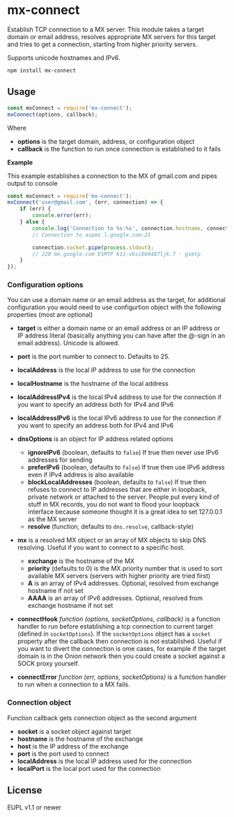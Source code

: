# mx-connect

Establish TCP connection to a MX server. This module takes a target domain or email address, resolves appropriate MX servers for this target and tries to get a connection, starting from higher priority servers.

Supports unicode hostnames and IPv6.

```
npm install mx-connect
```

## Usage

```javascript
const mxConnect = require('mx-connect');
mxConnect(options, callback);
```

Where

-   **options** is the target domain, address, or configuration object
-   **callback** is the function to run once connection is established to it fails

**Example**

This example establishes a connection to the MX of gmail.com and pipes output to console

```javascript
const mxConnect = require('mx-connect');
mxConnect('user@gmail.com', (err, connection) => {
    if (err) {
        console.error(err);
    } else {
        console.log('Connection to %s:%s', connection.hostname, connection.port);
        // Connection to aspmx.l.google.com:25

        connection.socket.pipe(process.stdout);
        // 220 mx.google.com ESMTP k11-v6si869487ljk.7 - gsmtp
    }
});
```

### Configuration options

You can use a domain name or an email address as the target, for additional configuration you would need to use configurtion object with the following properties (most are optional)

-   **target** is either a domain name or an email address or an IP address or IP address literal (basically anything you can have after the @-sign in an email address). Unicode is allowed.

-   **port** is the port number to connect to. Defaults to 25.
-   **localAddress** is the local IP address to use for the connection
-   **localHostname** is the hostname of the local address
-   **localAddressIPv4** is the local IPv4 address to use for the connection if you want to specify an address both for IPv4 and IPv6
-   **localAddressIPv6** is the local IPv6 address to use for the connection if you want to specify an address both for IPv4 and IPv6
-   **dnsOptions** is an object for IP address related options
    -   **ignoreIPv6** (boolean, defaults to `false`) If true then never use IPv6 addresses for sending
    -   **preferIPv6** (boolean, defaults to `false`) If true then use IPv6 address even if IPv4 address is also available
    -   **blockLocalAddresses** (boolean, defaults to `false`) If true then refuses to connect to IP addresses that are either in loopback, private network or attached to the server. People put every kind of stuff in MX records, you do not want to flood your loopback interface because someone thought it is a great idea to set 127.0.0.1 as the MX server
    -   **resolve** (function, defaults to `dns.resolve`, callback-style)
-   **mx** is a resolved MX object or an array of MX objects to skip DNS resolving. Useful if you want to connect to a specific host.
    -   **exchange** is the hostname of the MX
    -   **priority** (defaults to 0) is the MX priority number that is used to sort available MX servers (servers with higher priority are tried first)
    -   **A** is an array of IPv4 addresses. Optional, resolved from exchange hostname if not set
    -   **AAAA** is an array of IPv6 addresses. Optional, resolved from exchange hostname if not set
-   **connectHook** _function (options, socketOptions, callback)_ is a function handler to run before establishing a tcp connection to current target (defined in `socketOptions`). If the `socketOptions` object has a `socket` property after the callback then connection is not established. Useful if you want to divert the connection is ome cases, for example if the target domain is in the Onion network then you could create a socket against a SOCK proxy yourself.
-   **connectError** _function (err, options, socketOptions)_ is a function handler to run when a connection to a MX fails.

### Connection object

Function callback gets connection object as the second argument

-   **socket** is a socket object against target
-   **hostname** is the hostname of the exchange
-   **host** is the IP address of the exchange
-   **port** is the port used to connect
-   **localAddress** is the local IP address used for the connection
-   **localPort** is the local port used for the connection

## License

EUPL v1.1 or newer
